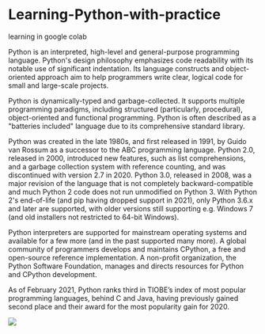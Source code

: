 # Learning-Python-with-practice
learning in google colab

Python is an interpreted, high-level and general-purpose programming language. Python's design philosophy emphasizes code readability with its notable use of significant indentation. Its language constructs and object-oriented approach aim to help programmers write clear, logical code for small and large-scale projects.

Python is dynamically-typed and garbage-collected. It supports multiple programming paradigms, including structured (particularly, procedural), object-oriented and functional programming. Python is often described as a "batteries included" language due to its comprehensive standard library.

Python was created in the late 1980s, and first released in 1991, by Guido van Rossum as a successor to the ABC programming language. Python 2.0, released in 2000, introduced new features, such as list comprehensions, and a garbage collection system with reference counting, and was discontinued with version 2.7 in 2020. Python 3.0, released in 2008, was a major revision of the language that is not completely backward-compatible and much Python 2 code does not run unmodified on Python 3. With Python 2's end-of-life (and pip having dropped support in 2021), only Python 3.6.x and later are supported, with older versions still supporting e.g. Windows 7 (and old installers not restricted to 64-bit Windows).

Python interpreters are supported for mainstream operating systems and available for a few more (and in the past supported many more). A global community of programmers develops and maintains CPython, a free and open-source reference implementation. A non-profit organization, the Python Software Foundation, manages and directs resources for Python and CPython development.

As of February 2021, Python ranks third in TIOBE’s index of most popular programming languages, behind C and Java, having previously gained second place and their award for the most popularity gain for 2020.

<img src="https://webramz.com/wp-content/uploads/2018/11/pro-python-host.jpg" >
